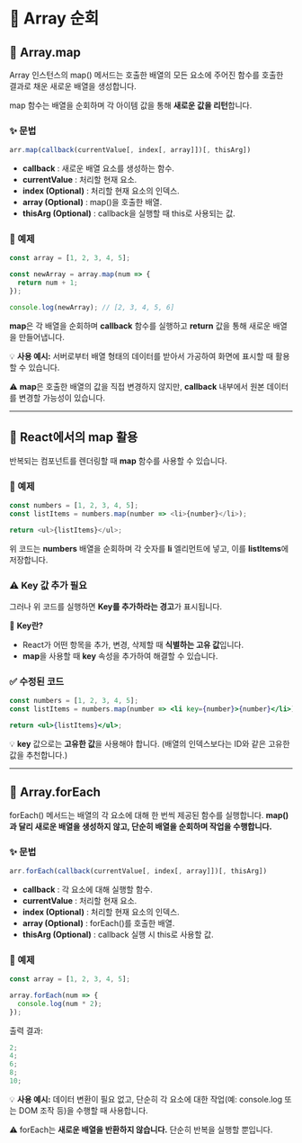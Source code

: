 # 📌 Array 순회

## 🔹 Array.map

Array 인스턴스의 map() 메서드는 호출한 배열의 모든 요소에 주어진 함수를 호출한 결과로 채운 새로운 배열을 생성합니다.

map 함수는 배열을 순회하며 각 아이템 값을 통해 **새로운 값을 리턴**합니다.

### ✨ 문법

```js
arr.map(callback(currentValue[, index[, array]])[, thisArg])
```

- **callback** : 새로운 배열 요소를 생성하는 함수.
- **currentValue** : 처리할 현재 요소.
- **index (Optional)** : 처리할 현재 요소의 인덱스.
- **array (Optional)** : map()을 호출한 배열.
- **thisArg (Optional)** : callback을 실행할 때 this로 사용되는 값.

### 📌 예제

```js
const array = [1, 2, 3, 4, 5];

const newArray = array.map(num => {
  return num + 1;
});

console.log(newArray); // [2, 3, 4, 5, 6]
```

**map**은 각 배열을 순회하며 **callback** 함수를 실행하고 **return** 값을 통해 새로운 배열을 만들어냅니다.

💡 **사용 예시:** 서버로부터 배열 형태의 데이터를 받아서 가공하여 화면에 표시할 때 활용할 수 있습니다.

⚠️ **map**은 호출한 배열의 값을 직접 변경하지 않지만, **callback** 내부에서 원본 데이터를 변경할 가능성이 있습니다.

---

## 🔹 React에서의 map 활용

반복되는 컴포넌트를 렌더링할 때 **map** 함수를 사용할 수 있습니다.

### 📌 예제

```js
const numbers = [1, 2, 3, 4, 5];
const listItems = numbers.map(number => <li>{number}</li>);

return <ul>{listItems}</ul>;
```

위 코드는 **numbers** 배열을 순회하며 각 숫자를 **li** 엘리먼트에 넣고, 이를 **listItems**에 저장합니다.

### ⚠️ Key 값 추가 필요

그러나 위 코드를 실행하면 **Key를 추가하라는 경고**가 표시됩니다.

🔑 **Key란?**

- React가 어떤 항목을 추가, 변경, 삭제할 때 **식별하는 고유 값**입니다.
- **map**을 사용할 때 **key** 속성을 추가하여 해결할 수 있습니다.

### ✅ 수정된 코드

```jsx
const numbers = [1, 2, 3, 4, 5];
const listItems = numbers.map(number => <li key={number}>{number}</li>);

return <ul>{listItems}</ul>;
```

💡 **key** 값으로는 **고유한 값**을 사용해야 합니다. (배열의 인덱스보다는 ID와 같은 고유한 값을 추천합니다.)

---

## 🔹 Array.forEach

forEach() 메서드는 배열의 각 요소에 대해 한 번씩 제공된 함수를 실행합니다. **map()과 달리 새로운 배열을 생성하지 않고, 단순히 배열을 순회하며 작업을 수행합니다.**

### ✨ 문법

```js
arr.forEach(callback(currentValue[, index[, array]])[, thisArg])
```

- **callback** : 각 요소에 대해 실행할 함수.
- **currentValue** : 처리할 현재 요소.
- **index (Optional)** : 처리할 현재 요소의 인덱스.
- **array (Optional)** : forEach()를 호출한 배열.
- **thisArg (Optional)** : callback 실행 시 this로 사용할 값.

### 📌 예제

```js
const array = [1, 2, 3, 4, 5];

array.forEach(num => {
  console.log(num * 2);
});
```

출력 결과:

```js
2;
4;
6;
8;
10;
```

💡 **사용 예시:** 데이터 변환이 필요 없고, 단순히 각 요소에 대한 작업(예: console.log 또는 DOM 조작 등)을 수행할 때 사용합니다.

⚠️ forEach는 **새로운 배열을 반환하지 않습니다.** 단순히 반복을 실행할 뿐입니다.
